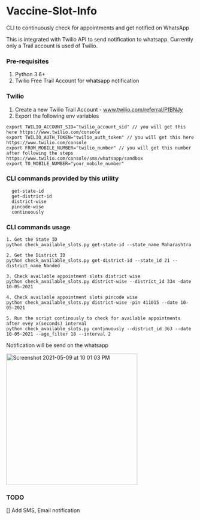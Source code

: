 # Vaccine-Slot-Info
CLI to continuously check for appointments and get notified on WhatsApp

This is integrated with Twilio API to send notification to whatsapp. Currently only a Trail account is used of Twilio.

### Pre-requisites
1. Python 3.6+
2. Twilio Free Trail Account for whatsapp notification

### Twilio
1. Create a new Twilio Trail Account - www.twilio.com/referral/PfBNJy 
2. Export the following env variables
```
export TWILIO_ACCOUNT_SID="twilio_account_sid" // you will get this here https://www.twilio.com/console
export TWILIO_AUTH_TOKEN="twilio_auth_token" // you will get this here https://www.twilio.com/console
export FROM_MOBILE_NUMBER="twilio_number" // you will get this number after following the steps https://www.twilio.com/console/sms/whatsapp/sandbox
export TO_MOBILE_NUMBER="your_mobile_number"
```

### CLI commands provided by this utility
```
  get-state-id
  get-district-id
  district-wise  
  pincode-wise
  continuously
```

### CLI commands usage
```
1. Get the State ID
python check_available_slots.py get-state-id --state_name Maharashtra

2. Get the District ID
python check_available_slots.py get-district-id --state_id 21 --district_name Nanded

3. Check available appointment slots district wise
python check_available_slots.py district-wise --district_id 334 -date 10-05-2021

4. Check available appointment slots pincode wise
python check_available_slots.py district-wise -pin 411015 --date 10-05-2021

5. Run the script continously to check for available appointments after evey x(seconds) interval
python check_available_slots.py continuously --district_id 363 --date 10-05-2021 --age_filter 18 --interval 2
```

Notification will be send on the whatsapp

<img width="350" alt="Screenshot 2021-05-09 at 10 01 03 PM" src="https://user-images.githubusercontent.com/52563354/117579869-927b1680-b112-11eb-9403-21438d53bc46.png">


### TODO
[] Add SMS, Email notification
